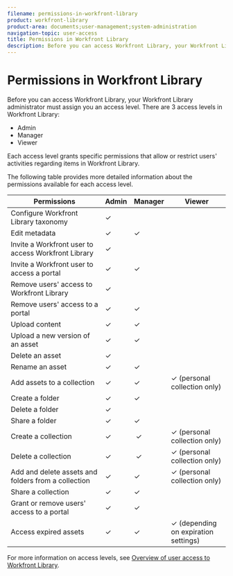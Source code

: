 ```yaml
---
filename: permissions-in-workfront-library
product: workfront-library
product-area: documents;user-management;system-administration
navigation-topic: user-access
title: Permissions in Workfront Library
description: Before you can access Workfront Library, your Workfront Library administrator must assign you an access level. There are 3 access levels in Workfront Library - EDIT ME.
---
```


#  Permissions in Workfront Library

Before you can access Workfront Library, your Workfront Library administrator must assign you an access level. There are 3 access levels in Workfront Library:

* Admin 
* Manager 
* Viewer

Each access level grants specific permissions that allow or restrict users' activities regarding items in Workfront Library.

The following table provides more detailed information about the permissions available for each access level.

| **Permissions** |**Admin** |**Manager** |**Viewer** |
|---|---|---|---|
| Configure Workfront Library taxonomy |✓ |&nbsp; |&nbsp; |
| Edit metadata |✓ |✓ |&nbsp; |
| Invite a Workfront user to access Workfront Library |✓ |&nbsp; |&nbsp; |
| Invite a Workfront user to access a portal |✓ |✓&nbsp; |&nbsp; |
| Remove users' access to Workfront Library |✓ |&nbsp; |&nbsp; |
| Remove&nbsp;users'&nbsp;access to a portal |✓ | ✓&nbsp; |&nbsp; |
| Upload content |✓ |✓ |&nbsp; |
| Upload a new version of an asset |✓ |✓ |&nbsp; |
| Delete an asset |✓ |&nbsp; |&nbsp; |
| Rename an asset |✓ |✓ |&nbsp; |
| Add assets to a collection |✓ |✓ | ✓&nbsp;(personal collection only)  |
| Create a folder |✓ |✓ |&nbsp; |
| Delete a folder |✓ |&nbsp; |&nbsp; |
| Share a folder |✓ |✓ |&nbsp; |
| Create a collection |✓ |&nbsp;✓ |✓&nbsp;(personal collection only) |
| Delete a collection |✓&nbsp; |&nbsp;✓ |✓ (personal collection only) |
| Add and delete assets and folders from a collection |✓ |✓ |✓ (personal collection only) |
| Share a collection |✓ |✓ |&nbsp; |
| Grant or remove users' access to a portal |✓ |✓ |&nbsp; |
| Access expired assets |✓ |✓ |✓ (depending on expiration settings) |

For more information on access levels, see [Overview of user access to Workfront Library](../../../workfront-library/administration-and-setup/user-access/user-access-overview.md).

